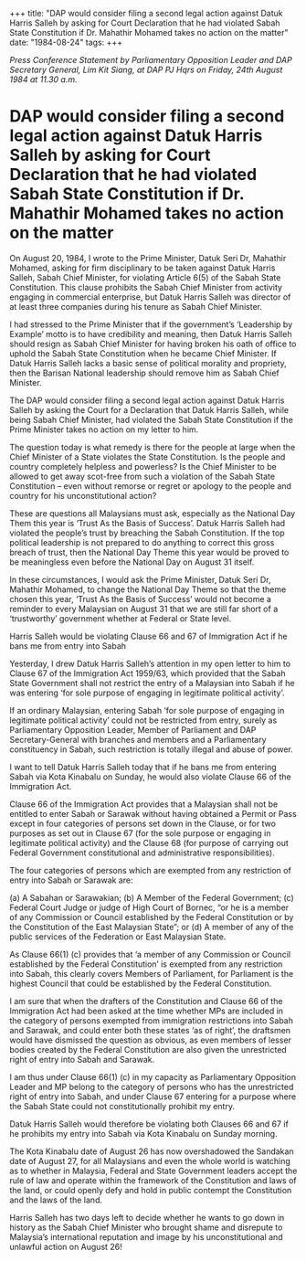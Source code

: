+++ 
title: "DAP would consider filing a second legal action against Datuk Harris Salleh by asking for Court Declaration that he had violated Sabah State Constitution if Dr. Mahathir Mohamed takes no action on the matter"
date: "1984-08-24"
tags:
+++

_Press Conference Statement by Parliamentary Opposition Leader and DAP Secretary General, Lim Kit Siang, at DAP PJ Hqrs on Friday, 24th August 1984 at 11.30 a.m._

# DAP would consider filing a second legal action against Datuk Harris Salleh by asking for Court Declaration that he had violated Sabah State Constitution if Dr. Mahathir Mohamed takes no action on the matter

On August 20, 1984, I wrote to the Prime Minister, Datuk Seri Dr, Mahathir Mohamed, asking for firm disciplinary to be taken against Datuk Harris Salleh, Sabah Chief Minister, for violating Article 6(5) of the Sabah State Constitution. This clause prohibits the Sabah Chief Minister from activity engaging in commercial enterprise, but Datuk Harris Salleh was director of at least three companies during his tenure as Sabah Chief Minister.</u>

I had stressed to the Prime Minister that if the government’s ‘Leadership by Example’ motto is to have credibility and meaning, then Datuk Harris Salleh should resign as Sabah Chief Minister for having broken his oath of office to uphold the Sabah State Constitution when he became Chief Minister. If Datuk Harris Salleh lacks a basic sense of political morality and propriety, then the Barisan National leadership should remove him as Sabah Chief Minister.

The DAP would consider filing a second legal action against Datuk Harris Salleh by asking the Court for a Declaration that Datuk Harris Salleh, while being Sabah Chief Minister, had violated the Sabah State Constitution if the Prime Minister takes no action on my letter to him.

The question today is what remedy is there for the people at large when the Chief Minister of a State violates the State Constitution. Is the people and country completely helpless and powerless? Is the Chief Minister to be allowed to get away scot-free from such a violation of the Sabah State Constitution – even without remorse or regret or apology to the people and country for his unconstitutional action?

These are questions all Malaysians must ask, especially as the National Day Them this year is ‘Trust As the Basis of Success’. Datuk Harris Salleh had violated the people’s trust by breaching the Sabah Constitution. If the top political leadership is not prepared to do anything to correct this gross breach of trust, then the National Day Theme this year would be proved to be meaningless even before the National Day on August 31 itself.

In these circumstances, I would ask the Prime Minister, Datuk Seri Dr, Mahathir Mohamed, to change the National Day Theme so that the theme chosen this year, ‘Trust As the Basis of Success’ would not become a reminder to every Malaysian on August 31 that we are still far short of a ‘trustworthy’ government whether at Federal or State level.

Harris Salleh would be violating Clause 66 and 67 of Immigration Act if he bans me from entry into Sabah

Yesterday, I drew Datuk Harris Salleh’s attention in my open letter to him to Clause 67 of the Immigration Act 1959/63, which provided that the Sabah State Government shall not restrict the entry of a Malaysian into Sabah if he was entering ‘for sole purpose of engaging in legitimate political activity’.

If an ordinary Malaysian, entering Sabah ‘for sole purpose of engaging in legitimate political activity’ could not be restricted from entry, surely as Parliamentary Opposition Leader, Member of Parliament and DAP Secretary-General with branches and members and a Parliamentary constituency in Sabah, such restriction is totally illegal and abuse of power.

I want to tell Datuk Harris Salleh today that if he bans me from entering Sabah via Kota Kinabalu on Sunday, he would also violate Clause 66 of the Immigration Act.

Clause 66 of the Immigration Act provides that a Malaysian shall not be entitled to enter Sabah or Sarawak without having obtained a Permit or Pass except in four categories of persons set down in the Clause, or for two purposes as set out in Clause 67 (for the sole purpose or engaging in legitimate political activity) and the Clause 68 (for purpose of carrying out Federal Government constitutional and administrative responsibilities).

The four categories of persons which are exempted from any restriction of entry into Sabah or Sarawak are:

(a) A Sabahan or Sarawakian;
(b) A Member of the Federal Government;
(c) Federal Court Judge or judge of High Court of Bornec, “or he is a member of any Commission or  Council established by the Federal Constitution or by the Constitution of the East Malaysian State”; or
(d) A member of any of the public services of the Federation or East Malaysian State.

As Clause 66(1) (c) provides that ‘a member of any Commission or Council established by the Federal Constitution’ is exempted from any restriction into Sabah, this clearly covers Members of Parliament, for Parliament is the highest Council that could be established by the Federal Constitution.

I am sure that when the drafters of the Constitution and Clause 66 of the Immigration Act had been asked at the time whether MPs are included in the category of persons exempted from immigration restrictions into Sabah and Sarawak, and could enter both these states ‘as of right’, the draftsmen would have dismissed the question as obvious, as even members of lesser bodies created by the Federal Constitution are also given the unrestricted right of entry into Sabah and Sarawak.

I am thus under Clause 66(1) (c) in my capacity as Parliamentary Opposition Leader and MP belong to the category of persons who has the unrestricted right of entry into Sabah, and under Clause 67 entering for a purpose where the Sabah State could not constitutionally prohibit my entry.

Datuk Harris Salleh would therefore be violating both Clauses 66 and 67 if he prohibits my entry into Sabah via Kota Kinabalu on Sunday morning.

The Kota Kinabalu date of August 26 has now overshadowed the Sandakan date of August 27, for all Malaysians and even the whole world is watching as to whether in Malaysia, Federal and State Government leaders accept the rule of law and operate within the framework of the Constitution and laws of the land, or could openly defy and hold in public contempt the Constitution and the laws of the land.

Harris Salleh has two days left to decide whether he wants to go down in history as the Sabah Chief Minister who brought shame and disrepute to Malaysia’s international reputation and image by his unconstitutional and unlawful action on August 26!
 
